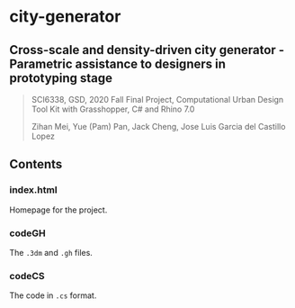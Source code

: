 # city-generator

## Cross-scale and density-driven city generator - Parametric assistance to designers in prototyping stage

> SCI6338, GSD, 2020 Fall Final Project, Computational Urban Design Tool Kit with Grasshopper, C# and Rhino 7.0
> 
> Zihan Mei, Yue (Pam) Pan, Jack Cheng, Jose Luis Garcia del Castillo Lopez

## Contents

### index.html

Homepage for the project.

### codeGH

The `.3dm` and `.gh` files.

### codeCS

The code in `.cs` format.

